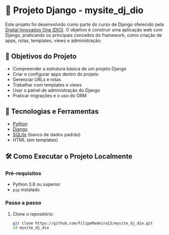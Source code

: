 # 🧩 Projeto Django - mysite_dj_dio

Este projeto foi desenvolvido como parte do curso de Django oferecido pela [Digital Innovation One (DIO)](https://www.dio.me/). O objetivo é construir uma aplicação web com Django, praticando os principais conceitos do framework, como criação de apps, rotas, templates, views e administração.

## 📌 Objetivos do Projeto

- Compreender a estrutura básica de um projeto Django
- Criar e configurar apps dentro do projeto
- Gerenciar URLs e rotas
- Trabalhar com templates e views
- Usar o painel de administração do Django
- Praticar migrações e o uso do ORM

## 🚀 Tecnologias e Ferramentas

- [Python](https://www.python.org/)
- [Django](https://www.djangoproject.com/)
- [SQLite](https://www.sqlite.org/index.html) (banco de dados padrão)
- HTML (em templates)


## 🛠️ Como Executar o Projeto Localmente

### Pré-requisitos

- Python 3.8 ou superior
- `pip` instalado

### Passo a passo

1. Clone o repositório:
   ```bash
   git clone https://github.com/FilipeMadeira13/mysite_dj_dio.git
   cd mysite_dj_dio
